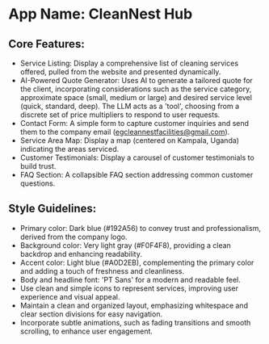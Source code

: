 # **App Name**: CleanNest Hub

## Core Features:

- Service Listing: Display a comprehensive list of cleaning services offered, pulled from the website and presented dynamically.
- AI-Powered Quote Generator: Uses AI to generate a tailored quote for the client, incorporating considerations such as the service category, approximate space (small, medium or large) and desired service level (quick, standard, deep). The LLM acts as a 'tool', choosing from a discrete set of price multipliers to respond to user requests.
- Contact Form: A simple form to capture customer inquiries and send them to the company email (egcleannestfacilities@gmail.com).
- Service Area Map: Display a map (centered on Kampala, Uganda) indicating the areas serviced.
- Customer Testimonials: Display a carousel of customer testimonials to build trust.
- FAQ Section: A collapsible FAQ section addressing common customer questions.

## Style Guidelines:

- Primary color: Dark blue (#192A56) to convey trust and professionalism, derived from the company logo.
- Background color: Very light gray (#F0F4F8), providing a clean backdrop and enhancing readability.
- Accent color: Light blue (#A0D2EB), complementing the primary color and adding a touch of freshness and cleanliness.
- Body and headline font: 'PT Sans' for a modern and readable feel.
- Use clean and simple icons to represent services, improving user experience and visual appeal.
- Maintain a clean and organized layout, emphasizing whitespace and clear section divisions for easy navigation.
- Incorporate subtle animations, such as fading transitions and smooth scrolling, to enhance user engagement.